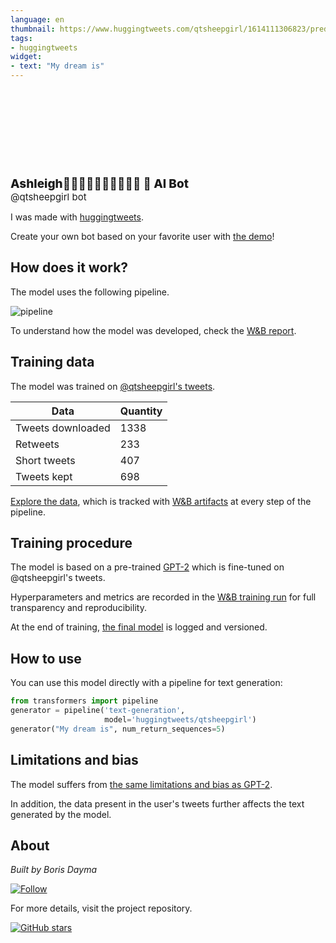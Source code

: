 ```yaml
---
language: en
thumbnail: https://www.huggingtweets.com/qtsheepgirl/1614111306823/predictions.png
tags:
- huggingtweets
widget:
- text: "My dream is"
---
```


<div>
<div style="width: 132px; height:132px; border-radius: 50%; background-size: cover; background-image: url('https://pbs.twimg.com/profile_images/1357323547606188040/0l2qcUWr_400x400.jpg')">
</div>
<div style="margin-top: 8px; font-size: 19px; font-weight: 800">Ashleigh🎄💜💛💜💛💜💛💜💛💜 🤖 AI Bot </div>
<div style="font-size: 15px">@qtsheepgirl bot</div>
</div>

I was made with [huggingtweets](https://github.com/borisdayma/huggingtweets).

Create your own bot based on your favorite user with [the demo](https://colab.research.google.com/github/borisdayma/huggingtweets/blob/master/huggingtweets-demo.ipynb)!

## How does it work?

The model uses the following pipeline.

![pipeline](https://github.com/borisdayma/huggingtweets/blob/master/img/pipeline.png?raw=true)

To understand how the model was developed, check the [W&B report](https://app.wandb.ai/wandb/huggingtweets/reports/HuggingTweets-Train-a-model-to-generate-tweets--VmlldzoxMTY5MjI).

## Training data

The model was trained on [@qtsheepgirl's tweets](https://twitter.com/qtsheepgirl).

| Data | Quantity |
| --- | --- |
| Tweets downloaded | 1338 |
| Retweets | 233 |
| Short tweets | 407 |
| Tweets kept | 698 |

[Explore the data](https://wandb.ai/wandb/huggingtweets/runs/21akccjl/artifacts), which is tracked with [W&B artifacts](https://docs.wandb.com/artifacts) at every step of the pipeline.

## Training procedure

The model is based on a pre-trained [GPT-2](https://huggingface.co/gpt2) which is fine-tuned on @qtsheepgirl's tweets.

Hyperparameters and metrics are recorded in the [W&B training run](https://wandb.ai/wandb/huggingtweets/runs/1f5eimxf) for full transparency and reproducibility.

At the end of training, [the final model](https://wandb.ai/wandb/huggingtweets/runs/1f5eimxf/artifacts) is logged and versioned.

## How to use

You can use this model directly with a pipeline for text generation:

```python
from transformers import pipeline
generator = pipeline('text-generation',
                     model='huggingtweets/qtsheepgirl')
generator("My dream is", num_return_sequences=5)
```

## Limitations and bias

The model suffers from [the same limitations and bias as GPT-2](https://huggingface.co/gpt2#limitations-and-bias).

In addition, the data present in the user's tweets further affects the text generated by the model.

## About

*Built by Boris Dayma*

[![Follow](https://img.shields.io/twitter/follow/borisdayma?style=social)](https://twitter.com/intent/follow?screen_name=borisdayma)

For more details, visit the project repository.

[![GitHub stars](https://img.shields.io/github/stars/borisdayma/huggingtweets?style=social)](https://github.com/borisdayma/huggingtweets)
